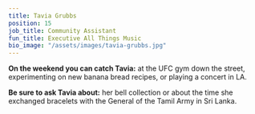 ```yaml
---
title: Tavia Grubbs
position: 15
job_title: Community Assistant
fun_title: Executive All Things Music
bio_image: "/assets/images/tavia-grubbs.jpg"
---
```


**On the weekend you can catch Tavia:** at the UFC gym down the street, experimenting on new banana bread recipes, or playing a concert in LA.

**Be sure to ask Tavia about:** her bell collection or about the time she exchanged bracelets with the General of the Tamil Army in Sri Lanka.
